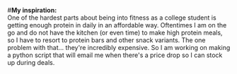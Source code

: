 #**My inspiration:**<br>
One of the hardest parts about being into fitness as a college student is getting enough protein in daily in an affordable way. Oftentimes I am on the go and do not have the kitchen (or even time) to make high protein meals, so I have to resort to protein bars and other snack variants. The one problem with that... they're incredibly expensive. So I am working on making a python script that will email me when there's a price drop so I can stock up during deals.
